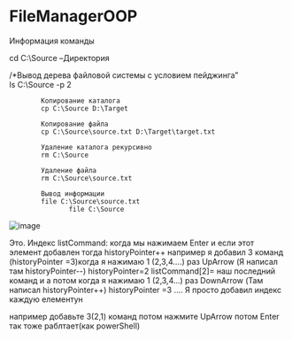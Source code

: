 # FileManagerOOP
Информация команды

cd C:\Source –Директория

 /*Вывод дерева файловой системы с условием пейджинга”                                                
            ls C:\Source -p 2

            Копирование каталога
            cp C:\Source D:\Target

            Копирование файла
            cp C:\Source\source.txt D:\Target\target.txt

            Удаление каталога рекурсивно
            rm C:\Source

            Удаление файла
            rm C:\Source\source.txt

            Вывод информации
            file C:\Source\source.txt
                   file C:\Source

![image](https://user-images.githubusercontent.com/58603557/166884796-7074c630-bac4-441a-b7be-25b72444ac39.png)

Это. Индекс listCommand: когда мы нажимаем Enter и если этот элемент добавлен тогда historyPointer++ например я 
добавил  3 команд (historyPointer =3)когда я нажимаю 1 (2,3,4....) раз UpArrow (Я написал там historyPointer--)
historyPointer=2  listCommand[2]= наш последний команд и а потом когда я нажимаю 1 (2,3,4...) раз DownArrow 
(Там написал historyPointer++) historyPointer =3 .... Я  просто добавил индекс каждую елементун

например добавьте 3(2,1) команд потом нажмите UpArrow потом Enter так тоже раблтает(как  powerShell)

